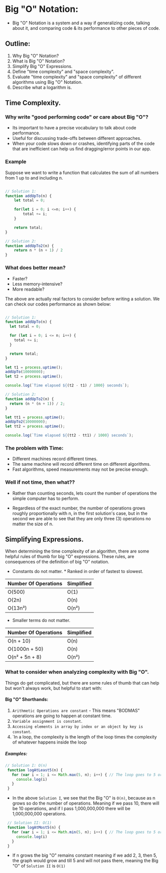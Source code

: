 # Big "O" Notation:

* Big "O" Notation is a system and a way if generalizing code, talking about it, and comparing code & its performance to other pieces of code.


## Outline:
1. Why Big "O" Notation?
1. What is Big "O" Notation?
1. Simplify Big "O" Expressions.
1. Define "time complexity" and "space complexity".
1. Evaluate "time complexity" and "space complexity" of different algorithms using Big "O" Notation.
1. Describe what a logarithm is.

## Time Complexity.

### Why write "good performing code" or care about Big "O"?
- Its important to have a precise vocabulary to talk about code performance.
- Useful for discussing trade-offs between different approaches.
- When your code slows down or crashes, identifying parts of the code that are inefficient can help us find dragging/error points in our app.

### Example

Suppose we want to write a function that calculates the sum of all numbers from 1 up to and including n.

```javascript

// Solution 1:
function addUpTo(n) {
    let total = 0;

    for(let i = 0; i <=n; i++) {
        total += i;
    }

    return total;
}

// Solution 2:
function addUpTo2(n) {
    return n * (n + 1) / 2
}

```


### What does better mean?
* Faster?
* Less memory-intensive?
* More readable?

The above are actually real factors to consider before writing a solution. We can check our codes performance as shown below:

```javascript

// Solution 1:
function addUpTo(n) {
  let total = 0;

  for (let i = 0; i <= n; i++) {
    total += i;
  }

  return total;
}

let t1 = process.uptime();
addUpTo(10000000);
let t2 = process.uptime();

console.log(`Time elapsed ${(t2 - t1) / 1000} seconds`);

// Solution 2:
function addUpTo2(n) {
  return (n * (n + 1)) / 2;
}

let tt1 = process.uptime();
addUpTo2(10000000);
let tt2 = process.uptime();

console.log(`Time elapsed ${(tt2 - tt1) / 1000} seconds`);

```


### The problem with Time:
- Different machines record different times.
- The same machine will record different time on different algorithms.
- Fast algorithms, speed measurements may not be precise enough.

### Well if not time, then what??
- Rather than counting seconds, lets count the number of operations the simple computer has to perform.

* Regardless of the exact number, the number of operations grows roughly proportionally with n, in the first solution's case, but in the second we are able to see that they are only three (3) operations no matter the size of n.

## Simplifying Expressions.
When determining the time complexity of an algorithm, there are some helpful rules of thumb for big "O" expressions. These rules, are consequences of the definition of big "O" notation.

* Constants do not matter. * Ranked in order of fastest to slowest.

| Number Of Operations | Simplified |
| ------ | ------ |
| O(500) | O(1) |
| O(2n) | O(n) |
| O(13n²) | O(n²) |

* Smaller terms do not matter.

| Number Of Operations | Simplified |
| ------ | ------ |
| O(n + 10) | O(n) |
| O(1000n + 50) | O(n) |
| O(n² + 5n + 8) | O(n²) |

### What to consider when analyzing complexity with Big "O".
Things do get complicated, but there are some rules of thumb that can help but won't always work, but helpful to start with:
 #### Big "O" Shorthands:
 1. `Arithmetic Operations are constant` - This means "BODMAS" operations are going to happen at constant time.
 1. `Variable assignment is constant`.
 1. `Accessing elements in array by index or an object by key is constant`.
 1. `In a loop, the complexity is the length of the loop times the complexity of whatever happens inside the loop


 ##### Examples:
 ```javascript
 // Solution I: O(n)
  function logAtLeast5(n) {
    for (var i = 1; i <= Math.max(5, n); i++) { // The loop goes to 5 or n if n is larger than 5
      console.log(i)
    }
  }
 ```
 * In the above `Solution I`, we see that the Big "O" is `O(n)`, because as n grows so do the number of operations. Meaning if we pass 10, there will be 10 operations, and if I pass 1,000,000,000 there will be 1,000,000,000 operations.

 ```javascript
  // Solution II: O(1)
  function logAtMost5(n) {
    for (var i = 1; i <= Math.min(5, n); i++) { // The loop goes to 5 or n if n is smaller than 5
      console.log(i)
    }
  }
 ```
 * If n grows the big "O" remains constant meaning if we add 2, 3, then 5, the graph would grow and till 5 and will not pass there, meaning the Big "O" of `Solution II` is `O(1)`




 
